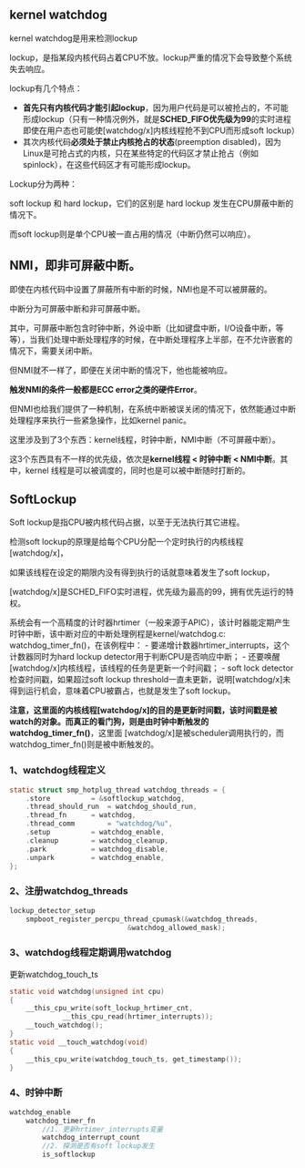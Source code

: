 ## kernel watchdog

kernel watchdog是用来检测lockup

lockup，是指某段内核代码占着CPU不放。lockup严重的情况下会导致整个系统失去响应。



lockup有几个特点：

- **首先只有内核代码才能引起lockup**，因为用户代码是可以被抢占的，不可能形成lockup（只有一种情况例外，就是**SCHED_FIFO优先级为99**的实时进程即使在用户态也可能使[watchdog/x]内核线程抢不到CPU而形成soft lockup）
- 其次内核代码**必须处于禁止内核抢占的状态**(preemption disabled)，因为Linux是可抢占式的内核，只在某些特定的代码区才禁止抢占（例如spinlock），在这些代码区才有可能形成lockup。



Lockup分为两种：

soft lockup 和 hard lockup，它们的区别是 hard lockup 发生在CPU屏蔽中断的情况下。

而soft lockup则是单个CPU被一直占用的情况（中断仍然可以响应）。



## NMI，即非可屏蔽中断。

即使在内核代码中设置了屏蔽所有中断的时候，NMI也是不可以被屏蔽的。



中断分为可屏蔽中断和非可屏蔽中断。

其中，可屏蔽中断包含时钟中断，外设中断（比如键盘中断，I/O设备中断，等等），当我们处理中断处理程序的时候，在中断处理程序上半部，在不允许嵌套的情况下，需要关闭中断。

但NMI就不一样了，即便在关闭中断的情况下，他也能被响应。

**触发NMI的条件一般都是ECC error之类的硬件Error**。

但NMI也给我们提供了一种机制，在系统中断被误关闭的情况下，依然能通过中断处理程序来执行一些紧急操作，比如kernel panic。

这里涉及到了3个东西：kernel线程，时钟中断，NMI中断（不可屏蔽中断）。

这3个东西具有不一样的优先级，依次是**kernel线程 < 时钟中断 < NMI中断**。其中，kernel 线程是可以被调度的，同时也是可以被中断随时打断的。



## SoftLockup

Soft lockup是指CPU被内核代码占据，以至于无法执行其它进程。

检测soft lockup的原理是给每个CPU分配一个定时执行的内核线程[watchdog/x]，

如果该线程在设定的期限内没有得到执行的话就意味着发生了soft lockup，

[watchdog/x]是SCHED_FIFO实时进程，优先级为最高的99，拥有优先运行的特权。



系统会有一个高精度的计时器hrtimer（一般来源于APIC），该计时器能定期产生时钟中断，该中断对应的中断处理例程是kernel/watchdog.c: watchdog_timer_fn()，在该例程中： 
\- 要递增计数器hrtimer_interrupts，这个计数器同时为hard lockup detector用于判断CPU是否响应中断； 
\- 还要唤醒[watchdog/x]内核线程，该线程的任务是更新一个时间戳； 
\- soft lock detector检查时间戳，如果超过soft lockup threshold一直未更新，说明[watchdog/x]未得到运行机会，意味着CPU被霸占，也就是发生了soft lockup。

**注意，这里面的内核线程[watchdog/x]的目的是更新时间戳，该时间戳是被watch的对象。而真正的看门狗，则是由时钟中断触发的 watchdog_timer_fn()**，这里面 [watchdog/x]是被scheduler调用执行的，而watchdog_timer_fn()则是被中断触发的。



### 1、watchdog线程定义

```c
static struct smp_hotplug_thread watchdog_threads = {
	.store			= &softlockup_watchdog,
	.thread_should_run	= watchdog_should_run,
	.thread_fn		= watchdog,
	.thread_comm		= "watchdog/%u",
	.setup			= watchdog_enable,
	.cleanup		= watchdog_cleanup,
	.park			= watchdog_disable,
	.unpark			= watchdog_enable,
};
```

### 2、注册watchdog_threads

```c
lockup_detector_setup
	smpboot_register_percpu_thread_cpumask(&watchdog_threads,
						     &watchdog_allowed_mask);
```

### 3、watchdog线程定期调用watchdog

更新watchdog_touch_ts

```c
static void watchdog(unsigned int cpu)
{
	__this_cpu_write(soft_lockup_hrtimer_cnt,
			 __this_cpu_read(hrtimer_interrupts));
	__touch_watchdog();
}
static void __touch_watchdog(void)
{
	__this_cpu_write(watchdog_touch_ts, get_timestamp());
}
```

### 4、时钟中断

```c
watchdog_enable
	watchdog_timer_fn
        //1. 更新hrtimer_interrupts变量
        watchdog_interrupt_count
    	//2. 探测是否有soft lockup发生
		is_softlockup
```

